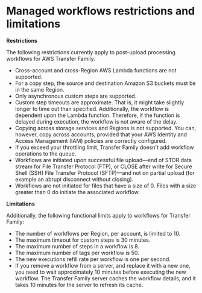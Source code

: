 # Managed workflows restrictions and limitations<a name="limitations-workflow"></a>

**Restrictions**

The following restrictions currently apply to post\-upload processing workflows for AWS Transfer Family\. 
+ Cross\-account and cross\-Region AWS Lambda functions are not supported\.
+ For a copy step, the source and destination Amazon S3 buckets must be in the same Region\. 
+ Only asynchronous custom steps are supported\.
+ Custom step timeouts are approximate\. That is, it might take slightly longer to time out than specified\. Additionally, the workflow is dependent upon the Lambda function\. Therefore, if the function is delayed during execution, the workflow is not aware of the delay\.
+ Copying across storage services and Regions is not supported\. You can, however, copy across accounts, provided that your AWS Identity and Access Management \(IAM\) policies are correctly configured\.
+ If you exceed your throttling limit, Transfer Family doesn't add workflow operations to the queue\.
+ Workflows are initiated upon successful file upload—end of STOR data stream for File Transfer Protocol \(FTP\), or CLOSE after write for Secure Shell \(SSH\) File Transfer Protocol \(SFTP\)—and not on partial upload \(for example an abrupt disconnect without closing\)\.
+ Workflows are not initiated for files that have a size of 0\. Files with a size greater than 0 do initiate the associated workflow\.

**Limitations**

 Additionally, the following functional limits apply to workflows for Transfer Family: 
+ The number of workflows per Region, per account, is limited to 10\.
+ The maximum timeout for custom steps is 30 minutes\.
+ The maximum number of steps in a workflow is 8\.
+ The maximum number of tags per workflow is 50\.
+ The new executions refill rate per workflow is one per second\.
+ If you remove a workflow from a server, and replace it with a new one, you need to wait approximately 10 minutes before executing the new workflow\. The Transfer Family server caches the workflow details, and it takes 10 minutes for the server to refresh its cache\.